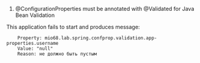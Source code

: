 1. @ConfigurationProperties must be annotated with @Validated for Java Bean Validation

This application fails to start and produces message:
```
    Property: mio68.lab.spring.confprop.validation.app-properties.username
    Value: "null"
    Reason: не должно быть пустым
```